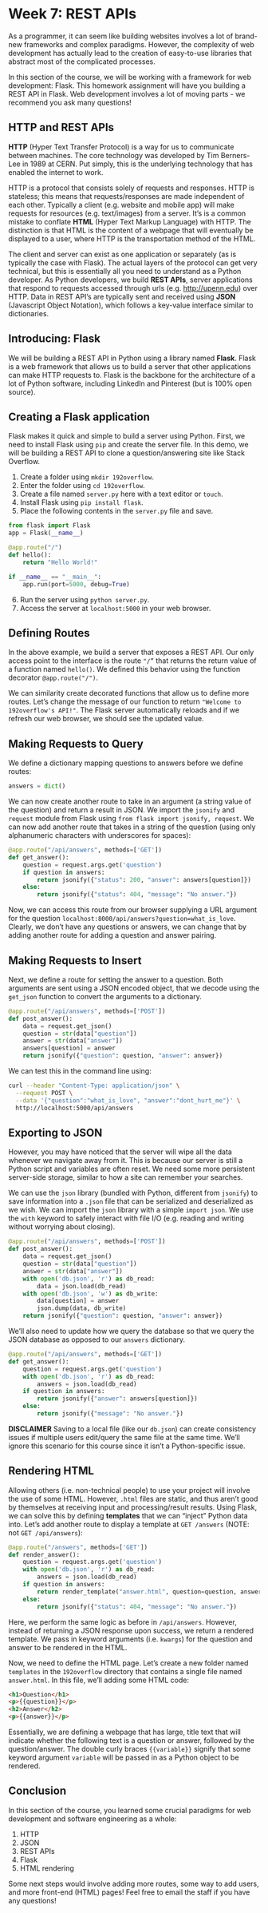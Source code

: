 # Week 7: REST APIs
As a programmer, it can seem like building websites involves a lot of brand-new frameworks and complex paradigms. However, the complexity of web development has actually lead to the creation of easy-to-use libraries that abstract most of the complicated processes.

In this section of the course, we will be working with a framework for web development: Flask. This homework assignment will have you building a REST API in Flask. Web development involves a lot of moving parts - we recommend you ask many questions!

## HTTP and REST APIs
**HTTP** (Hyper Text Transfer Protocol) is a way for us to communicate between machines. The core technology was developed by Tim Berners-Lee in 1989 at CERN. Put simply, this is the underlying technology that has enabled the internet to work.

HTTP is a protocol that consists solely of requests and responses. HTTP is stateless; this means that requests/responses are made independent of each other. Typically a client (e.g. website and mobile app) will make requests for resources (e.g. text/images) from a server. It’s is a common mistake to conflate **HTML** (Hyper Text Markup Language) with HTTP. The distinction is that HTML is the content of a webpage that will eventually be displayed to a user, where HTTP is the transportation method of the HTML.

The client and server can exist as one application or separately (as is typically the case with Flask). The actual layers of the protocol can get very technical, but this is essentially all you need to understand as a Python developer. As Python developers, we build **REST APIs**, server applications that respond to requests accessed through urls (e.g. http://upenn.edu) over HTTP. Data in REST API’s are typically sent and received using **JSON** (Javascript Object Notation), which follows a key-value interface similar to dictionaries.

## Introducing: Flask
We will be building a REST API in Python using a library named **Flask**.  Flask is a web framework that allows us to build a server that other applications can make HTTP requests to. Flask is the backbone for the architecture of a lot of Python software, including LinkedIn and Pinterest (but is 100% open source). 

## Creating a Flask application
Flask makes it quick and simple to build a server using Python. First, we need to install Flask using `pip` and create the server file. In this demo, we will be building a REST API to clone a question/answering site like Stack Overflow.

1. Create a folder using `mkdir 192overflow`.
2. Enter the folder using `cd 192overflow`.
3. Create a file named `server.py` here with a text editor or `touch`.
4. Install Flask using `pip install flask`.
5. Place the following contents in the `server.py` file and save.

```python
from flask import Flask
app = Flask(__name__)

@app.route("/")
def hello():
	return "Hello World!"

if __name__ == "__main__":
	app.run(port=5000, debug=True)
```

6. Run the server using `python server.py`.
7. Access the server at `localhost:5000` in your web browser.

## Defining Routes
In the above example, we build a server that exposes a REST API. Our only access point to the interface is the route `"/”` that returns the return value of a function named `hello()`. We defined this behavior using the function decorator `@app.route("/")`.

We can similarity create decorated functions that allow us to define more routes. Let’s change the message of our function to return `"Welcome to 192overflow's API!"`. The Flask server automatically reloads and if we refresh our web browser, we should see the updated value. 

## Making Requests to Query
We define a dictionary mapping questions to answers before we define routes:

```python
answers = dict()
```

We can now create another route to take in an argument (a string value of the question) and return a result in JSON. We import the `jsonify` and `request` module from Flask using `from flask import jsonify, request`. We can now add another route that takes in a string of the question (using only alphanumeric characters with underscores for spaces): 

```python
@app.route("/api/answers", methods=['GET'])
def get_answer():
	question = request.args.get('question')
	if question in answers:
		return jsonify({"status": 200, "answer": answers[question]})
	else:
		return jsonify({"status": 404, "message": "No answer."})
```

Now, we can access this route from our browser supplying a URL argument for the question `localhost:8000/api/answers?question=what_is_love`. Clearly, we don’t have any questions or answers, we can change that by adding another route for adding a question and answer pairing.

## Making Requests to Insert
 Next, we define a route for setting the answer to a question. Both arguments are sent using a JSON encoded object, that we decode using the `get_json` function to convert the arguments to a dictionary.

```python
@app.route("/api/answers", methods=['POST'])
def post_answer():
	data = request.get_json()
	question = str(data["question"])
	answer = str(data["answer"])
	answers[question] = answer
	return jsonify({"question": question, "answer": answer})
```

We can test this in the command line using:

```bash
curl --header "Content-Type: application/json" \
  --request POST \
  --data '{"question":"what_is_love", "answer":"dont_hurt_me"}' \
  http://localhost:5000/api/answers
```

## Exporting to JSON
However, you may have noticed that the server will wipe all the data whenever we navigate away from it. This is because our server is still a Python script and variables are often reset. We need some more persistent server-side storage, similar to how a site can remember your searches.
 
We can use the `json` library (bundled with Python, different from `jsonify`) to save information into a `.json` file that can be serialized and deserialized as we wish. We can import the `json` library with a simple `import json`. We use the `with` keyword to safely interact with file I/O (e.g. reading and writing without worrying about closing).

```python
@app.route("/api/answers", methods=['POST'])
def post_answer():
	data = request.get_json()
	question = str(data["question"])
	answer = str(data["answer"])
	with open('db.json', 'r') as db_read:
		data = json.load(db_read)	
	with open('db.json', 'w') as db_write:
		data[question] = answer
		json.dump(data, db_write)
	return jsonify({"question": question, "answer": answer})
```

We’ll also need to update how we query the database so that we query the JSON database as opposed to our `answers` dictionary.

```python
@app.route("/api/answers", methods=['GET'])
def get_answer():
	question = request.args.get('question')
	with open('db.json', 'r') as db_read:
		answers = json.load(db_read)
	if question in answers:
		return jsonify({"answer": answers[question]})
	else:
		return jsonify({"message": "No answer."})
```

**DISCLAIMER**
Saving to a local file (like our `db.json`) can create consistency issues if multiple users edit/query the same file at the same time. We’ll ignore this scenario for this course since it isn’t a Python-specific issue.

## Rendering HTML
Allowing others (i.e. non-technical people) to use your project will involve the use of some HTML. However, `.html` files are static, and thus aren’t good by themselves at receiving input and processing/result results. Using Flask, we can solve this by defining **templates** that we can “inject” Python data into. Let’s add another route to display a template at `GET /answers` (NOTE: not `GET /api/answers`):

```python
@app.route("/answers", methods=['GET'])
def render_answer():
	question = request.args.get('question')
	with open('db.json', 'r') as db_read:
		answers = json.load(db_read)
	if question in answers:
		return render_template("answer.html", question=question, answer=answers[question])
	else:
		return jsonify({"status": 404, "message": "No answer."})
```

Here, we perform the same logic as before in `/api/answers`. However, instead of returning a JSON response upon success, we return a rendered template. We pass in keyword arguments (i.e. `kwargs`) for the question and answer to be rendered in the HTML.

Now, we need to define the HTML page. Let’s create a new folder named `templates` in the `192overflow` directory that contains a single file named `answer.html`. In this file, we’ll adding some HTML code:

```html
<h1>Question</h1>
<p>{{question}}</p>
<h2>Answer</h2>
<p>{{answer}}</p>
```

Essentially, we are defining a webpage that has large, title text that will indicate whether the following text is a question or answer, followed by the question/answer.  The double curly braces `{{variable}}` signify that some keyword argument `variable` will be passed in as a Python object to be rendered.

## Conclusion
In this section of the course, you learned some crucial paradigms for web development and software engineering as a whole:

1. HTTP
2. JSON
3. REST APIs
4. Flask
5. HTML rendering

Some next steps would involve adding more routes, some way to add users, and more front-end (HTML) pages! Feel free to email the staff if you have any questions!
